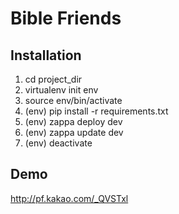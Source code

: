 # Bible Friends

## Installation 
1. cd project_dir
1. virtualenv init env
1. source env/bin/activate
1. (env) pip install -r requirements.txt
1. (env) zappa deploy dev
1. (env) zappa update dev
1. (env) deactivate

## Demo
http://pf.kakao.com/_QVSTxl
